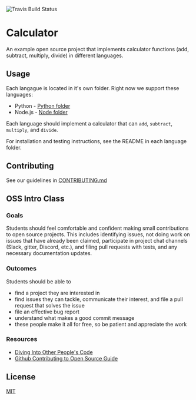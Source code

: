 ![Travis Build Status](https://travis-ci.org/code-for-nashville/oss-intro-class.svg?branch=master)

# Calculator
An example open source project that implements calculator functions (add, subtract, multiply, divide) in different
languages.

## Usage
Each langague is located in it's own folder. Right now we support these languages:

* Python - [Python folder](python)
* Node.js - [Node folder](node)

Each language should implement a calculator that can `add`, `subtract`, `multiply`, and `divide`.

For installation and testing instructions, see the README in each language folder.

## Contributing
See our guidelines in [CONTRIBUTING.md](CONTRIBUTING.md)

## OSS Intro Class
### Goals
Students should feel comfortable and confident making small contributions to open source projects. This includes
identifying issues, not doing work on issues that have already been claimed, participate in project chat channels (Slack, gitter, Discord, etc.), and filing pull requests with tests, and any necessary documentation updates.

### Outcomes
Students should be able to
* find a project they are interested in
* find issues they can tackle, communicate their interest, and file a pull request that solves the issue
* file an effective bug report
* understand what makes a good commit message
* these people make it all for free, so be patient and appreciate the work

### Resources
* [Diving Into Other People's Code](http://www.lihaoyi.com/post/DivingIntoOtherPeoplesCode.html)
* [Github Contributing to Open Source Guide](https://guides.github.com/activities/contributing-to-open-source/)


## License
[MIT](LICENSE.md)
